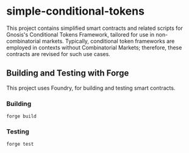 # simple-conditional-tokens
This project contains simplified smart contracts and related scripts for Gnosis's Conditional Tokens Framework, tailored for use in non-combinatorial markets. Typically, conditional token frameworks are employed in contexts without Combinatorial Markets; therefore, these contracts are revised for such use cases. 

## Building and Testing with Forge
This project uses Foundry, for building and testing smart contracts. 

### Building

```shell
forge build
```

### Testing

```shell
forge test
```
